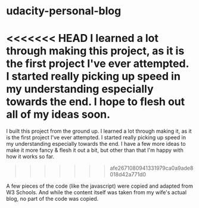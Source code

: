 # udacity-personal-blog

<<<<<<< HEAD
I learned a lot through making this project, as it is the first project I've ever attempted. I started really picking up speed in my understanding especially towards the end. I hope to flesh out all of my ideas soon.
=======
I built this project from the ground up. I learned a lot through making it, as it is the first project I've ever attempted. I started really picking up speed in my understanding especially towards the end. I have a few more ideas to make it more fancy & flesh it out a bit, but other than that I'm happy with how it works so far. 
>>>>>>> afe2671080941331979ca0a9ade8018d42a771d0

A few pieces of the code (like the javascript) were copied and adapted from W3 Schools. And while the content itself was taken from my wife's actual blog, no part of the code was copied. 
